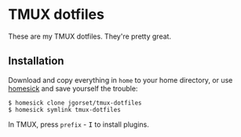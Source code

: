 # TMUX dotfiles

These are my TMUX dotfiles. They're pretty great.

## Installation

Download and copy everything in `home` to your home directory, or use
[homesick](https://github.com/technicalpickles/homesick) and save
yourself the trouble:

    $ homesick clone jgorset/tmux-dotfiles
    $ homesick symlink tmux-dotfiles

In TMUX, press `prefix` - <kbd>I</kbd> to install plugins.
